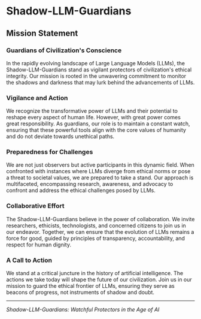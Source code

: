 # Shadow-LLM-Guardians

## Mission Statement

### Guardians of Civilization's Conscience

In the rapidly evolving landscape of Large Language Models (LLMs), the Shadow-LLM-Guardians stand as vigilant protectors of civilization's ethical integrity. Our mission is rooted in the unwavering commitment to monitor the shadows and darkness that may lurk behind the advancements of LLMs.

### Vigilance and Action

We recognize the transformative power of LLMs and their potential to reshape every aspect of human life. However, with great power comes great responsibility. As guardians, our role is to maintain a constant watch, ensuring that these powerful tools align with the core values of humanity and do not deviate towards unethical paths.

### Preparedness for Challenges

We are not just observers but active participants in this dynamic field. When confronted with instances where LLMs diverge from ethical norms or pose a threat to societal values, we are prepared to take a stand. Our approach is multifaceted, encompassing research, awareness, and advocacy to confront and address the ethical challenges posed by LLMs.

### Collaborative Effort

The Shadow-LLM-Guardians believe in the power of collaboration. We invite researchers, ethicists, technologists, and concerned citizens to join us in our endeavor. Together, we can ensure that the evolution of LLMs remains a force for good, guided by principles of transparency, accountability, and respect for human dignity.

### A Call to Action

We stand at a critical juncture in the history of artificial intelligence. The actions we take today will shape the future of our civilization. Join us in our mission to guard the ethical frontier of LLMs, ensuring they serve as beacons of progress, not instruments of shadow and doubt.

---

*Shadow-LLM-Guardians: Watchful Protectors in the Age of AI*
